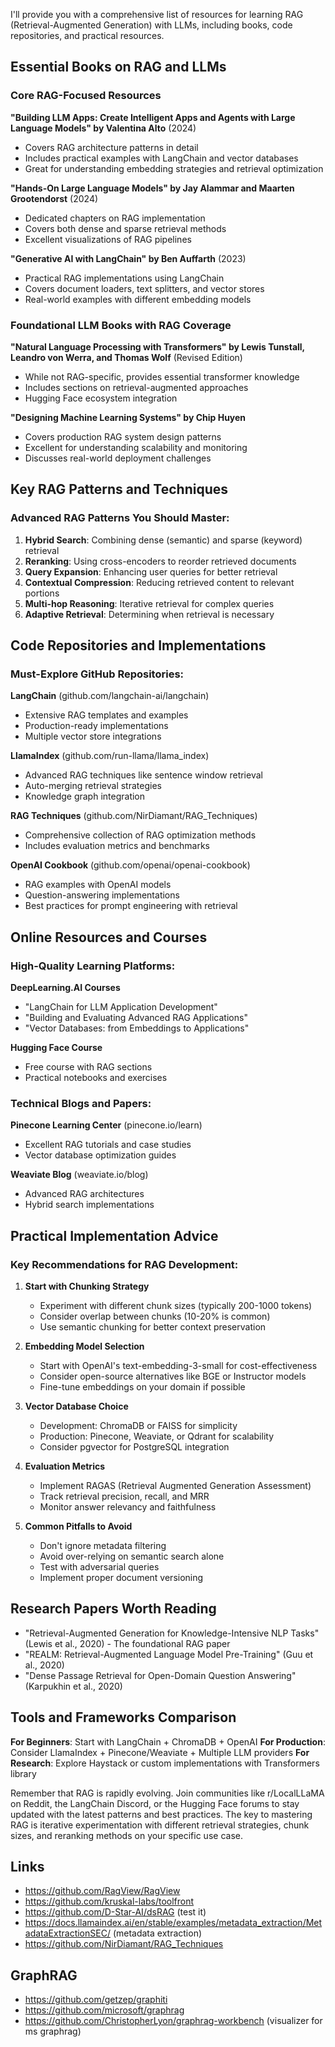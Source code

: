 I'll provide you with a comprehensive list of resources for learning RAG (Retrieval-Augmented Generation) with LLMs, including books, code repositories, and practical resources.

## Essential Books on RAG and LLMs

### Core RAG-Focused Resources

**"Building LLM Apps: Create Intelligent Apps and Agents with Large Language Models" by Valentina Alto** (2024)
- Covers RAG architecture patterns in detail
- Includes practical examples with LangChain and vector databases
- Great for understanding embedding strategies and retrieval optimization

**"Hands-On Large Language Models" by Jay Alammar and Maarten Grootendorst** (2024)
- Dedicated chapters on RAG implementation
- Covers both dense and sparse retrieval methods
- Excellent visualizations of RAG pipelines

**"Generative AI with LangChain" by Ben Auffarth** (2023)
- Practical RAG implementations using LangChain
- Covers document loaders, text splitters, and vector stores
- Real-world examples with different embedding models

### Foundational LLM Books with RAG Coverage

**"Natural Language Processing with Transformers" by Lewis Tunstall, Leandro von Werra, and Thomas Wolf** (Revised Edition)
- While not RAG-specific, provides essential transformer knowledge
- Includes sections on retrieval-augmented approaches
- Hugging Face ecosystem integration

**"Designing Machine Learning Systems" by Chip Huyen**
- Covers production RAG system design patterns
- Excellent for understanding scalability and monitoring
- Discusses real-world deployment challenges

## Key RAG Patterns and Techniques

### Advanced RAG Patterns You Should Master:

1. **Hybrid Search**: Combining dense (semantic) and sparse (keyword) retrieval
2. **Reranking**: Using cross-encoders to reorder retrieved documents
3. **Query Expansion**: Enhancing user queries for better retrieval
4. **Contextual Compression**: Reducing retrieved content to relevant portions
5. **Multi-hop Reasoning**: Iterative retrieval for complex queries
6. **Adaptive Retrieval**: Determining when retrieval is necessary

## Code Repositories and Implementations

### Must-Explore GitHub Repositories:

**LangChain** (github.com/langchain-ai/langchain)
- Extensive RAG templates and examples
- Production-ready implementations
- Multiple vector store integrations

**LlamaIndex** (github.com/run-llama/llama_index)
- Advanced RAG techniques like sentence window retrieval
- Auto-merging retrieval strategies
- Knowledge graph integration

**RAG Techniques** (github.com/NirDiamant/RAG_Techniques)
- Comprehensive collection of RAG optimization methods
- Includes evaluation metrics and benchmarks

**OpenAI Cookbook** (github.com/openai/openai-cookbook)
- RAG examples with OpenAI models
- Question-answering implementations
- Best practices for prompt engineering with retrieval

## Online Resources and Courses

### High-Quality Learning Platforms:

**DeepLearning.AI Courses**
- "LangChain for LLM Application Development"
- "Building and Evaluating Advanced RAG Applications"
- "Vector Databases: from Embeddings to Applications"

**Hugging Face Course**
- Free course with RAG sections
- Practical notebooks and exercises

### Technical Blogs and Papers:

**Pinecone Learning Center** (pinecone.io/learn)
- Excellent RAG tutorials and case studies
- Vector database optimization guides

**Weaviate Blog** (weaviate.io/blog)
- Advanced RAG architectures
- Hybrid search implementations

## Practical Implementation Advice

### Key Recommendations for RAG Development:

1. **Start with Chunking Strategy**
   - Experiment with different chunk sizes (typically 200-1000 tokens)
   - Consider overlap between chunks (10-20% is common)
   - Use semantic chunking for better context preservation

2. **Embedding Model Selection**
   - Start with OpenAI's text-embedding-3-small for cost-effectiveness
   - Consider open-source alternatives like BGE or Instructor models
   - Fine-tune embeddings on your domain if possible

3. **Vector Database Choice**
   - Development: ChromaDB or FAISS for simplicity
   - Production: Pinecone, Weaviate, or Qdrant for scalability
   - Consider pgvector for PostgreSQL integration

4. **Evaluation Metrics**
   - Implement RAGAS (Retrieval Augmented Generation Assessment)
   - Track retrieval precision, recall, and MRR
   - Monitor answer relevancy and faithfulness

5. **Common Pitfalls to Avoid**
   - Don't ignore metadata filtering
   - Avoid over-relying on semantic search alone
   - Test with adversarial queries
   - Implement proper document versioning

## Research Papers Worth Reading

- "Retrieval-Augmented Generation for Knowledge-Intensive NLP Tasks" (Lewis et al., 2020) - The foundational RAG paper
- "REALM: Retrieval-Augmented Language Model Pre-Training" (Guu et al., 2020)
- "Dense Passage Retrieval for Open-Domain Question Answering" (Karpukhin et al., 2020)

## Tools and Frameworks Comparison

**For Beginners**: Start with LangChain + ChromaDB + OpenAI
**For Production**: Consider LlamaIndex + Pinecone/Weaviate + Multiple LLM providers
**For Research**: Explore Haystack or custom implementations with Transformers library

Remember that RAG is rapidly evolving. Join communities like r/LocalLLaMA on Reddit, the LangChain Discord, or the Hugging Face forums to stay updated with the latest patterns and best practices. The key to mastering RAG is iterative experimentation with different retrieval strategies, chunk sizes, and reranking methods on your specific use case.

## Links

- https://github.com/RagView/RagView
- https://github.com/kruskal-labs/toolfront
- https://github.com/D-Star-AI/dsRAG (test it)
- https://docs.llamaindex.ai/en/stable/examples/metadata_extraction/MetadataExtractionSEC/ (metadata extraction)
- https://github.com/NirDiamant/RAG_Techniques


## GraphRAG

- https://github.com/getzep/graphiti
- https://github.com/microsoft/graphrag
- https://github.com/ChristopherLyon/graphrag-workbench (visualizer for ms graphrag)

